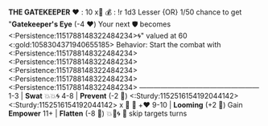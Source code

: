 __**THE GATEKEEPER**__
:heart: : 10 x:busts_in_silhouette:
:moneybag: : !r 1d3 Lesser {OR} 1/50 chance to get "**Gatekeeper's Eye** (-4 :heart:) Your next :shield: becomes <:Persistence:1151788148322484234>:cyclone:" valued at 60 <:gold:1058304371940655185>
Behavior: Start the combat with <:Persistence:1151788148322484234> <:Persistence:1151788148322484234> <:Persistence:1151788148322484234> <:Persistence:1151788148322484234> <:Persistence:1151788148322484234>
—————————————————
1-3   | **Swat** :boom::boom::cyclone:
4-8   | **Prevent** (-2 :game_die:) <:Sturdy:1152516154192044142> <:Sturdy:1152516154192044142> x :busts_in_silhouette: :twisted_rightwards_arrows: +:heart:
9-10 | **Looming** (+2 :game_die:) Gain __Empower__
11+    | **Flatten** (-8 :game_die:) :boom::no_entry_sign::cyclone: :twisted_rightwards_arrows: skip targets turns
